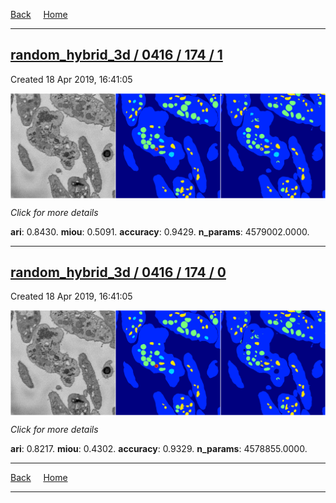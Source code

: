 
[Back](..)&nbsp;&nbsp;&nbsp;&nbsp;&nbsp;[Home](https://leapmanlab.github.io/snapshots)

---

<div class="summary"><a href="1"><h2>random_hybrid_3d / 0416 / 174 / 1</h2></a><p>Created 18 Apr 2019, 16:41:05
</p><a href="1"><img src="1/media/summary.png" align="center"></a><p>
<i>Click for more details</i>
</p></div>

**ari**: 0.8430. **miou**: 0.5091. **accuracy**: 0.9429. **n_params**: 4579002.0000. 

---

<div class="summary"><a href="0"><h2>random_hybrid_3d / 0416 / 174 / 0</h2></a><p>Created 18 Apr 2019, 16:41:05
</p><a href="0"><img src="0/media/summary.png" align="center"></a><p>
<i>Click for more details</i>
</p></div>

**ari**: 0.8217. **miou**: 0.4302. **accuracy**: 0.9329. **n_params**: 4578855.0000. 

---

[Back](..)&nbsp;&nbsp;&nbsp;&nbsp;&nbsp;[Home](https://leapmanlab.github.io/snapshots)

---